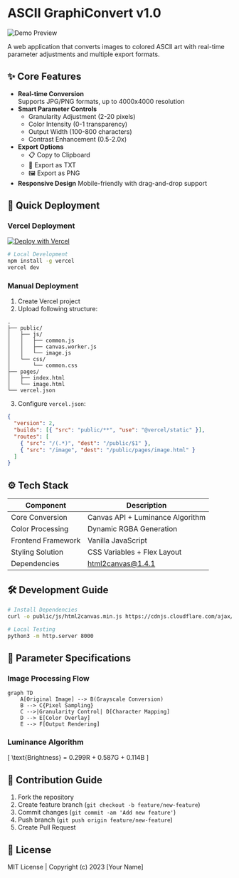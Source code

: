 # ASCII GraphiConvert v1.0

![Demo Preview](https://via.placeholder.com/800x400.png?text=ASCII+Art+Demo)

A web application that converts images to colored ASCII art with real-time parameter adjustments and multiple export formats.

## ✨ Core Features

- **Real-time Conversion**  
  Supports JPG/PNG formats, up to 4000x4000 resolution
- **Smart Parameter Controls**
  - Granularity Adjustment (2-20 pixels)
  - Color Intensity (0-1 transparency)
  - Output Width (100-800 characters)
  - Contrast Enhancement (0.5-2.0x)
- **Export Options**
  - 📋 Copy to Clipboard
  - 📄 Export as TXT
  - 🖼️ Export as PNG
- **Responsive Design**
  Mobile-friendly with drag-and-drop support

## 🚀 Quick Deployment

### Vercel Deployment
[![Deploy with Vercel](https://vercel.com/button)](https://vercel.com/new/clone?repository-url=YOUR_REPO_URL)

```bash
# Local Development
npm install -g vercel
vercel dev
```

### Manual Deployment
1. Create Vercel project
2. Upload following structure:
```
.
├── public/
│   ├── js/
│   │   ├── common.js
│   │   ├── canvas.worker.js
│   │   └── image.js
│   └── css/
│       └── common.css
├── pages/
│   ├── index.html
│   └── image.html
└── vercel.json
```

3. Configure `vercel.json`:
```json
{
  "version": 2,
  "builds": [{ "src": "public/**", "use": "@vercel/static" }],
  "routes": [
    { "src": "/(.*)", "dest": "/public/$1" },
    { "src": "/image", "dest": "/public/pages/image.html" }
  ]
}
```

## ⚙️ Tech Stack

| Component | Description |
|-------|-------|
| Core Conversion | Canvas API + Luminance Algorithm |
| Color Processing | Dynamic RGBA Generation |
| Frontend Framework | Vanilla JavaScript |
| Styling Solution | CSS Variables + Flex Layout |
| Dependencies | html2canvas@1.4.1 |

## 🛠️ Development Guide

```bash
# Install Dependencies
curl -o public/js/html2canvas.min.js https://cdnjs.cloudflare.com/ajax/libs/html2canvas/1.4.1/html2canvas.min.js

# Local Testing
python3 -m http.server 8000
```

## 📜 Parameter Specifications

### Image Processing Flow
```mermaid
graph TD
    A[Original Image] --> B(Grayscale Conversion)
    B --> C{Pixel Sampling}
    C -->|Granularity Control| D[Character Mapping]
    D --> E[Color Overlay]
    E --> F[Output Rendering]
```

### Luminance Algorithm
\[
\text{Brightness} = 0.299R + 0.587G + 0.114B
\]

## 🤝 Contribution Guide

1. Fork the repository
2. Create feature branch (`git checkout -b feature/new-feature`)
3. Commit changes (`git commit -am 'Add new feature'`)
4. Push branch (`git push origin feature/new-feature`)
5. Create Pull Request

## 📄 License
MIT License | Copyright (c) 2023 [Your Name]

